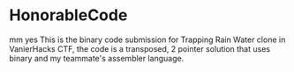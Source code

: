 # HonorableCode
mm yes
This is the binary code submission for Trapping Rain Water clone in VanierHacks CTF, the code is a transposed, 2 pointer solution that uses binary and my teammate's assembler language.
